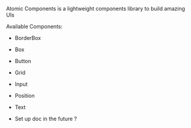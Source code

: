 Atomic Components is a lightweight components library to build amazing UIs

Available Components:

- BorderBox
- Box
- Button
- Grid
- Input
- Position
- Text

- Set up doc in the future ?
